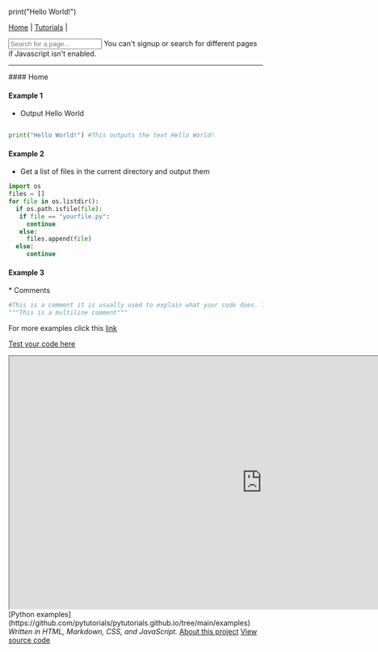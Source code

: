 <p>print("Hello World!")</p>

<a href="index">Home</a> <a>|</a> <a href="https://pytutorials.github.io/tutorials">Tutorials</a> | <a id="signup" href="signup" style="display:none;">Signup</a>
<div class="search-form">
  <form action="javascript:search()">
    <input type="text" value="" id="search" placeholder="Search for a page..."/>
    <noscript>You can't signup or search for different pages if Javascript isn't enabled.</noscript>
  </form>
 </div>
<hr/>
<script src="errorhandle.js"></script>
<script src="search.js"></script>
<script src="login.js"></script>
#### Home

#### Example 1

* Output Hello World

```python

print("Hello World!") #This outputs the text Hello World!
```

#### Example 2
* Get a list of files in the current directory and output them

```python
import os
files = []
for file in os.listdir():
  if os.path.isfile(file):
   if file == "yourfile.py":
     continue
   else:
     files.append(file)
  else:
     continue
 ```
 
 <h4>Example 3</h4>
* Comments

```python
#This is a comment it is usually used to explain what your code does. The computer ignores this.
"""This is a multiline comment"""
```
For more examples click this [link](tutorials/index)

[Test your code here](https://onlinegdb.com)

<iframe src="https://pytutorials5.wordpress.com/2023/05/14/hello-world/" height="500px" width="1000px"></iframe>
[Python examples](https://github.com/pytutorials/pytutorials.github.io/tree/main/examples)
<em>Written in HTML, Markdown, CSS, and JavaScript.</em>
<a href="https://api.github.com/repos/pytutorials/pytutorials.github.io">About this project</a>
<a href="https://pytutorials.github.io">View source code</a>

